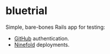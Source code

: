 bluetrial
===

Simple, bare-bones Rails app for testing:

* [GitHub](https://developer.github.com/v3/#authentication) authentication.
* [Ninefold](http://ninefold.com) deployments.


